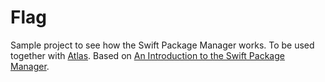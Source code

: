 # Flag

Sample project to see how the Swift Package Manager works. To be used together with [Atlas](https://github.com/flohei/Atlas). Based on [An Introduction to the Swift Package Manager](https://www.raywenderlich.com:443/148832/introduction-swift-package-manager).
